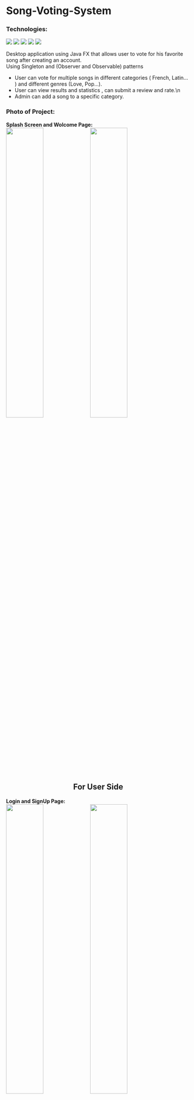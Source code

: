 # Song-Voting-System
### Technologies:

<img src="https://img.shields.io/badge/-JAVA-FC4C02?logo=JAVA&logoColor=fff" />  <img src="https://img.shields.io/badge/-JAVA%20FX-512BD4?logo=JAVA%20FX&logoColor=fff" />
<img src="https://img.shields.io/badge/-Design%20Pattern-FF4F8B?logo=Design%20Pattern&logoColor=fff" />
<img src="https://img.shields.io/badge/-MySQL-1572b6?logo=MySQL&logoColor=fff" />
<img src="https://img.shields.io/badge/-Batch%20File-68A51C?logo=Batch%20File&logoColor=fff" />

 <!-- <div align="left" float="none"> -->

Desktop application using Java FX that allows user to vote for his favorite song after creating an account.  
Using Singleton and (Observer and Observable) patterns 

-	User can vote for multiple songs in different categories ( French, Latin... ) and different genres (Love, Pop...). 
-	User can view results and statistics , can submit a review and rate.\n 
-	Admin can add a song to a specific category. 

### Photo of Project:
<div>
  <b> Splash Screen and Wolcome Page:</b>
</div>
<img src="https://user-images.githubusercontent.com/110610925/183157070-c91cc87c-6886-4039-b081-7ddb230adde1.png"  width="45%" align="left"/>
<img src="https://user-images.githubusercontent.com/110610925/183156282-70152a61-b33b-47ee-ade3-eb9e833f639f.png" width="45%" />
<h2 align="center" >For User Side </h2>
<div>
  <b> Login and SignUp Page:</b>
 </div>
<img src="https://user-images.githubusercontent.com/110610925/183206236-26761411-7aa9-4823-bb62-5aa771c3cf71.png"  width="45%" align="left" />
<img src="https://user-images.githubusercontent.com/110610925/183206418-49a5b633-358d-4330-9f31-a9bc8f649c61.png" width="45%" />
<img src="https://user-images.githubusercontent.com/110610925/183209515-757526c8-67e1-4354-a3ef-d18dd32145eb.png" width="50%"  />
<br/><br/>                                                                                                                       
<div>
  <b> Vote Page:</b>
 </div>
<img src="https://user-images.githubusercontent.com/110610925/183206611-181dd19b-6c1c-4642-9a30-5beced285468.png" width="45%" align="left" />
<img src="https://user-images.githubusercontent.com/110610925/183206662-89be0cf5-1546-4e9f-a38c-02cbc551b105.png" width="45%" />
<div>
  <b> Result and Review Page:</b>
 </div>
<img src="https://user-images.githubusercontent.com/110610925/183206745-a09ce241-1c99-4420-a819-de8c2626c316.png" width="45%" align="left" />
<img src="https://user-images.githubusercontent.com/110610925/183206707-a8b64f39-5769-4f73-92e1-5218a146feb2.png" width="45%"  />

<h2 align="center" >For Admin Side </h2>
<div>
  <b> Login Page and Page for add,delete Song:</b>
</div>
<img src="https://user-images.githubusercontent.com/110610925/183213397-98ebcd4a-7d8b-4a7e-accd-f1126769850a.png"  width="45%" align="left" />
<img src="https://user-images.githubusercontent.com/110610925/183213355-06d40f50-b620-4240-bd61-b37a7fa0ac69.png" width="45%" />
